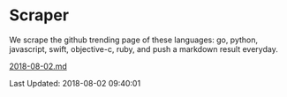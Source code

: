 # Scraper

We scrape the github trending page of these languages: go, python, javascript, swift, objective-c, ruby, and push a markdown result everyday.

[2018-08-02.md](https://github.com/henson/Scraper/blob/master/2018-08-02.md)

Last Updated: 2018-08-02 09:40:01